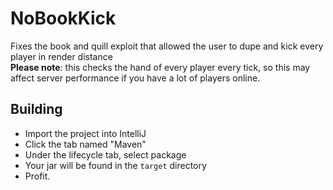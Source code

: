 # NoBookKick
Fixes the book and quill exploit that allowed the user to dupe and kick every player in render distance  
**Please note**: this checks the hand of every player every tick, so this may affect server performance if you have a lot of players online.
## Building
 - Import the project into IntelliJ
 - Click the tab named "Maven"
 - Under the lifecycle tab, select package
 - Your jar will be found in the `target` directory
 - Profit.
